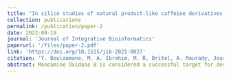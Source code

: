 ```yaml
---
title: "In silico studies of natural product-like caffeine derivatives as potential MAO-B inhibitors/AA2AR antagonists for the treatment of Parkinson's disease"
collection: publications
permalink: /publication/paper-2
date: 2022-09-19
journal: 'Journal of Integrative Bioinformatics'
paperurl: '/files/paper-2.pdf'
link: 'https://doi.org/10.1515/jib-2021-0027'
citation: 'Y. Boulaamane, M. A. Ibrahim, M. R. Britel, A. Maurady, Journal of Integrative Bioinformatics 2022, DOI 10.1515/jib-2021-0027.'
abstract: Monoamine Oxidase B is considered a successful target for developing antiparkinsonian drugs. Due to the side effects of current MAO-B inhibitors, there’s an urgent need for novel potent and highly selective MAO-B inhibitors. A recent study has shown that coumarins tend to be more selective towards MAO-B than MAO-A when connected to a hex-5-ynyloxy chain at position 6 in contrast to their C7-isomers. The present study describes the mode of interaction of the C6 and C7-substituted coumarin isomers characterized by their difference in selectivity towards MAO-B through molecular docking and molecular dynamics simulations in an effort to elucidate the structural components and molecular interactions that may be responsible for MAO-B selectivity. Three isomeric coumarin pairs connected to ether chain at position 6 or 7 were taken from the literature and modelled according to their IUPAC nomenclature. Molecular docking study revealed one π- π stacking interaction with Tyr-326 in common between the selective coumarin C6-isomers. Resulting complexes of one isomeric coumarin pair that displayed the highest selectivity shift towards MAO-B were subject to 100 ns molecular dynamics simulations study to analyze the stability of the docked complexes. Molecular dynamics revealed that the C7-isomer is relatively stable in both MAO isoforms through the simulation duration, whereas the C6-isomer deemed unstable for MAO-A which may be due to the bulky Phe-208 residue in MAO-A. Our results might be applied for further development and optimization of coumarin derivatives into a successful drug against Parkinson’s disease.
---
```

